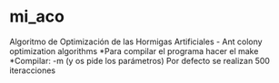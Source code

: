 # mi_aco
Algoritmo de Optimización de las Hormigas Artificiales - Ant colony optimization algorithms
*Para compilar el programa hacer el make
*Compilar: -m (y os pide los parámetros)
Por defecto se realizan 500 iteracciones
